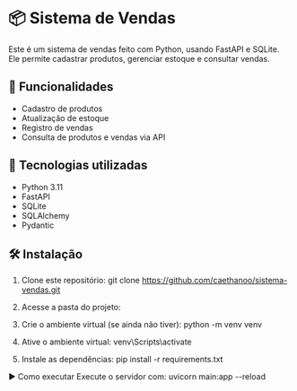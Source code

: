 

# 📦 Sistema de Vendas

Este é um sistema de vendas feito com Python, usando FastAPI e SQLite. Ele permite cadastrar produtos, gerenciar estoque e consultar vendas.

## 🚀 Funcionalidades

- Cadastro de produtos
- Atualização de estoque
- Registro de vendas
- Consulta de produtos e vendas via API

## 🔧 Tecnologias utilizadas

- Python 3.11
- FastAPI
- SQLite
- SQLAlchemy
- Pydantic

## 🛠️ Instalação

1. Clone este repositório:
 git clone https://github.com/caethanoo/sistema-vendas.git

2. Acesse a pasta do projeto:
3.  Crie o ambiente virtual (se ainda não tiver): python -m venv venv
4.   Ative o ambiente virtual: venv\Scripts\activate
5. Instale as dependências: pip install -r requirements.txt

▶️ Como executar
Execute o servidor com: uvicorn main:app --reload


